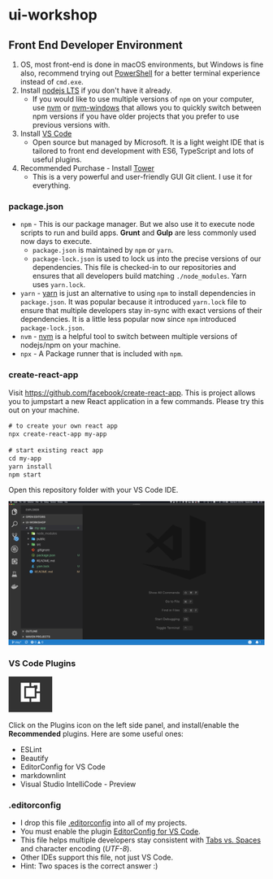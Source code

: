 # ui-workshop

## Front End Developer Environment

1. OS, most front-end is done in macOS environments, but Windows is fine also, recommend trying out [PowerShell](https://github.com/PowerShell/PowerShell) for a better terminal experience instead of `cmd.exe`.
2. Install [nodejs LTS](https://nodejs.org/en/) if you don't have it already.
    * If you would like to use multiple versions of `npm` on your computer, use [nvm](https://github.com/creationix/nvm#installation) or [nvm-windows](https://github.com/coreybutler/nvm-windows#node-version-manager-nvm-for-windows) that allows you to quickly switch between npm versions if you have older projects that you prefer to use previous versions with.
3. Install [VS Code](https://code.visualstudio.com/)
    * Open source but managed by Microsoft. It is a light weight IDE that is tailored to front end development with ES6, TypeScript and lots of useful plugins.
4. Recommended Purchase - Install [Tower](https://www.git-tower.com)
    * This is a very powerful and user-friendly GUI Git client. I use it for everything.

### package.json

* `npm` - This is our package manager. But we also use it to execute node scripts to run and build apps. **Grunt** and **Gulp** are less commonly used now days to execute.
  * `package.json` is maintained by `npm` or `yarn`.
  * `package-lock.json` is used to lock us into the precise versions of our dependencies. This file is checked-in to our repositories and ensures that all developers build matching `./node_modules`. Yarn uses `yarn.lock`.
* `yarn` - [yarn](https://yarnpkg.com/en/) is just an alternative to using `npm` to install dependencies in `package.json`. It was popular because it introduced `yarn.lock` file to ensure that multiple developers stay in-sync with exact versions of their dependencies. It is a little less popular now since `npm` introduced `package-lock.json`.
* `nvm` - [nvm](https://github.com/creationix/nvm#installation) is a helpful tool to switch between multiple versions of nodejs/npm on your machine.
* `npx` - A Package runner that is included with `npm`.

### create-react-app

Visit https://github.com/facebook/create-react-app. This is project allows you to jumpstart a new React application in a few commands. Please try this out on your machine.

    # to create your own react app
    npx create-react-app my-app

    # start existing react app
    cd my-app
    yarn install
    npm start

Open this repository folder with your VS Code IDE.

![screenshot](vs-code.png)

### VS Code Plugins

![icon](./plugins-icon.png)

Click on the Plugins icon  on the left side panel, and install/enable the **Recommended** plugins. Here are some useful ones:

* ESLint
* Beautify
* EditorConfig for VS Code
* markdownlint
* Visual Studio IntelliCode - Preview

### .editorconfig

* I drop this file [.editorconfig](.editorconfig) into all of my projects.
* You must enable the plugin [EditorConfig for VS Code](https://marketplace.visualstudio.com/items?itemName=EditorConfig.EditorConfig).
* This file helps multiple developers stay consistent with [Tabs vs. Spaces](https://www.businessinsider.com/tabs-vs-spaces-from-silicon-valley-2016-5) and character encoding (*UTF-8*).
* Other IDEs support this file, not just VS Code.
* Hint: Two spaces is the correct answer :)

